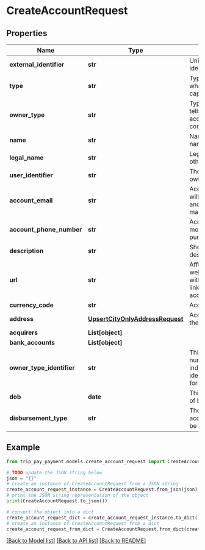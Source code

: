 # CreateAccountRequest


## Properties

Name | Type | Description | Notes
------------ | ------------- | ------------- | -------------
**external_identifier** | **str** | Unique external record identifier | [optional] 
**type** | **str** | Type of account tells us what the account is capable of. | 
**owner_type** | **str** | Type of account owner tells us whether ths account is managed by a company or an individual. | 
**name** | **str** | Name of company / full name of person | 
**legal_name** | **str** | Legal name of entity if other than name | [optional] 
**user_identifier** | **str** | The authenticated user that owns this account. | [optional] 
**account_email** | **str** | Account email is where we will send KYC documents and other account specific mailings | 
**account_phone_number** | **str** | Account phone number is mostly used for KYC purchases | [optional] 
**description** | **str** | Short company / person description. | 
**url** | **str** | AffiliateAccountLightweight website. If private person with no personal website, link to main social network account. | 
**currency_code** | **str** | Account&#39;s main currency. | 
**address** | [**UpsertCityOnlyAddressRequest**](UpsertCityOnlyAddressRequest.md) | Account address. Usually the business address | [optional] 
**acquirers** | **List[object]** |  | [optional] 
**bank_accounts** | **List[object]** |  | [optional] 
**owner_type_identifier** | **str** | This is the tax identification number (TIN) for individuals and entity identification number (EIN) for companies. | [optional] 
**dob** | **date** | This is the individual&#39;s date of birth. | [optional] 
**disbursement_type** | **str** | The method which the account holder wishes to be paid. | [optional] 

## Example

```python
from trip_pay_payment.models.create_account_request import CreateAccountRequest

# TODO update the JSON string below
json = "{}"
# create an instance of CreateAccountRequest from a JSON string
create_account_request_instance = CreateAccountRequest.from_json(json)
# print the JSON string representation of the object
print(CreateAccountRequest.to_json())

# convert the object into a dict
create_account_request_dict = create_account_request_instance.to_dict()
# create an instance of CreateAccountRequest from a dict
create_account_request_from_dict = CreateAccountRequest.from_dict(create_account_request_dict)
```
[[Back to Model list]](../README.md#documentation-for-models) [[Back to API list]](../README.md#documentation-for-api-endpoints) [[Back to README]](../README.md)


